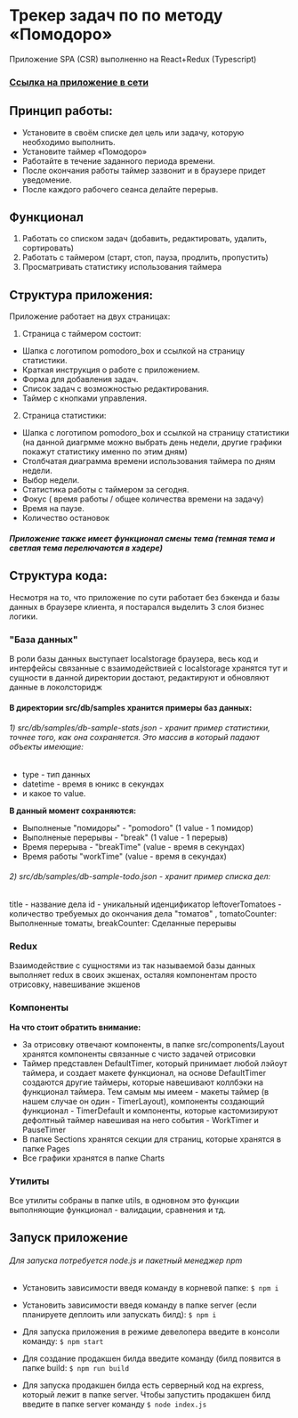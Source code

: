# Трекер задач по  по методу «Помодоро»

Приложение SPA (CSR)  выполненно на React+Redux (Typescript) 

### [Ссылка на приложение в сети](https://pomodoro.alexstrigo.ru/)

## Принцип работы:
- Установите в своём списке дел цель или задачу, которую необходимо выполнить.
- Установите таймер «Помодоро»
- Работайте в течение заданного периода времени.
- После окончания работы таймер зазвонит и в браузере придет уведомение.
- После каждого рабочего сеанса делайте  перерыв.

## Функционал
1. Работать со списком задач (добавить, редактировать, удалить, сортировать)
2. Работать с таймером (старт, стоп, пауза, продлить, пропустить)
3. Просматривать статистику использования таймера


## Структура приложения:
Приложение работает на двух страницах:

1. Страница с таймером состоит: 
* Шапка с логотипом pomodoro_box и ссылкой на страницу статистики.
* Краткая инструкция о работе с приложением.
* Форма для добавления задач.
* Список задач с возможностью редактирования.
* Таймер с кнопками управления.

2. Страница статистики: 
* Шапка с логотипом pomodoro_box и ссылкой на страницу статистики (на данной диагрмме можно выбрать день недели, другие графики покажут статистику именно по этим дням)
* Столбчатая диаграмма времени использования таймера по дням недели.
* Выбор недели.
* Статистика работы с таймером за сегодня.
* Фокус ( время работы / общее количества времени на задачу)
* Время на паузе.
* Количество остановок

##### Приложение также имеет функционал cмены тема (темная тема и светлая тема перелючаются в хэдере)

## Структура кода:
Несмотря на то, что приложение по сути работает без бэкенда и базы данных в браузере клиента, я постарался выделить 3 слоя бизнес логики.

### "База данных"
В роли базы данных выступает localstorage браузера, весь код и интерфейсы связанные с взаимодействией с localstorage хранятся тут и сущности в данной директории достают, редактируют и обновляют данные в локолсторидж

#### В директории src/db/samples хранится примеры баз данных:
###### 1) src/db/samples/db-sample-stats.json - хранит пример статистики, точнее того, как она сохраняется. Это массив в который падают объекты имеющие:
- type -  тип данных
- datetime - время в юникс в секундах
- и какое то value.

**В данный момент сохраняются:**
- Выполненые "помидоры" - "pomodoro" (1 value - 1 помидор)
- Выполненые перерывы - "break" (1 value - 1 перерыв)
- Время перерыва - "breakTime" (value - время в секундах)
- Время работы  "workTime" (value - время в секундах)

###### 2) src/db/samples/db-sample-todo.json - хранит пример списка дел:

title - название дела
id - уникальный иденцификатор
leftoverTomatoes - количество требуемых до окончания дела "томатов" ,
tomatoCounter: Выполненные томаты,
breakCounter: Сделанные перерывы

### Redux
Взаимодействие с сущностями из так называемой базы данных выполняет redux в своих экшенах, осталяя компонентам просто отрисовку, навешивание экшенов

### Компоненты
**На что стоит обратить внимание:**
* За отрисовку отвечают компоненты, в папке src/components/Layout хранятся компоненты связанные с чисто задачей отрисовки
* Таймер представлен DefaultTimer, который принимает любой лэйоут таймера, и создает макете функционал, на основе DefaultTimer создаются другие таймеры, которые навешивают коллбэки на функционал таймера. Тем самым мы имеем - макеты таймер (в нашем случае он один - TimerLayout), компоненты создающий функционал - TimerDefault и компоненты, которые кастомизируют дефолтный таймер навешивая на него события - WorkTimer и PauseTimer
* В папке Sections хранятся секции для страниц, которые хранятся в папке Pages
* Все графики хранятся в папке Charts

### Утилиты 
Все утилиты собраны в папке utils, в одновном это функции выполняющие функционал - валидации, сравнения и тд.

## Запуск приложение
###### Для запуска потребуется node.js и пакетный менеджер npm
- Установить зависимости введя команду в корневой папке: 
`$ npm i`
- Установить зависимости введя команду в папке server (если планируете деплоить или запускать билд): 
`$ npm i`

- Для запуска приложения в режиме девелопера введите в консоли команду: 
`$ npm start`
- Для создание продакшен билда введите команду (билд появится в папке build:
`$ npm run build`
- Для запуска продакшен билда есть серверный код на express, который лежит в папке server. Чтобы запустить продакшен билд введите в папке server команду
`$ node index.js`
